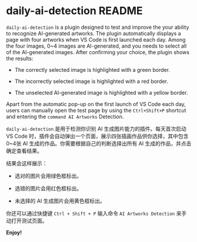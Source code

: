 # daily-ai-detection README

`daily-ai-detection` is a plugin designed to test and improve the your ability to recognize AI-generated artworks. The plugin automatically displays a page with four artworks when VS Code is first launched each day. Among the four images, 0~4 images are AI-generated, and you needs to select all of the AI-generated images. After confirming your choice, the plugin shows the results:

- The correctly selected image is highlighted with a green border.

- The incorrectly selected image is highlighted with a red border.

- The unselected AI-generated image is highlighted with a yellow border.

Apart from the automatic pop-up on the first launch of VS Code each day, users can manually open the test page by using the `Ctrl+Shift+P` shortcut and entering the `command AI Artworks` Detection.

`daily-ai-detection` 是用于检测你识别 AI 生成图片能力的插件。每天首次启动 VS Code 时，插件会自动弹出一个页面，展示四张插画作品供你选择，其中包含0~4张 AI 生成的作品。你需要根据自己的判断选择出所有 AI 生成的作品，并点击确定查看结果。

结果会这样展示：

- 选对的图片会用绿色框标出。

- 选错的图片会用红色框标出。

- 未选择的 AI 生成图片会用黄色框标出。

你还可以通过快捷键 `Ctrl + Shift + P` 输入命令 `AI Artworks Detection` 来手动打开测试页面。

**Enjoy!**
